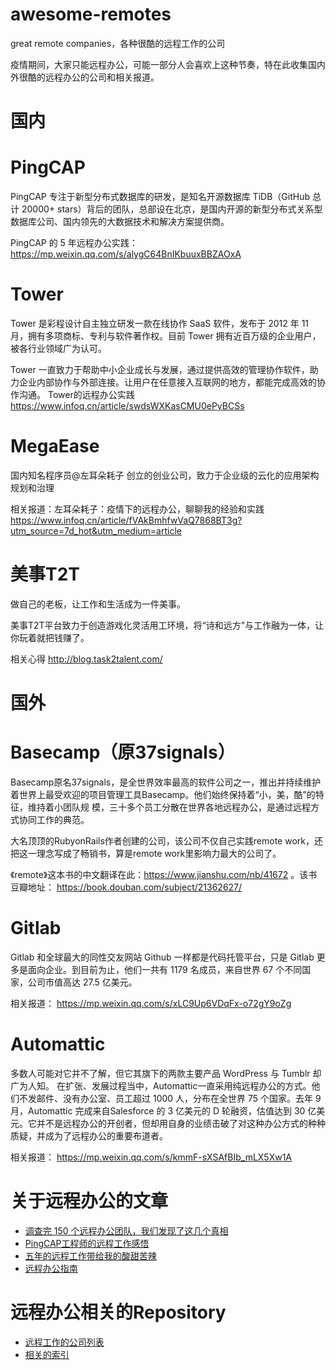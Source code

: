 # awesome-remotes
great remote companies，各种很酷的远程工作的公司

疫情期间，大家只能远程办公，可能一部分人会喜欢上这种节奏，特在此收集国内外很酷的远程办公的公司和相关报道。
# 国内

# PingCAP
PingCAP 专注于新型分布式数据库的研发，是知名开源数据库 TiDB（GitHub 总计 20000+ stars）背后的团队，总部设在北京，是国内开源的新型分布式关系型数据库公司、国内领先的大数据技术和解决方案提供商。

PingCAP 的 5 年远程办公实践：https://mp.weixin.qq.com/s/alygC64BnIKbuuxBBZAOxA

# Tower
Tower 是彩程设计自主独立研发一款在线协作 SaaS 软件，发布于 2012 年 11 月，拥有多项商标、专利与软件著作权。目前 Tower 拥有近百万级的企业用户，被各行业领域广为认可。

Tower 一直致力于帮助中小企业成长与发展，通过提供高效的管理协作软件，助力企业内部协作与外部连接。让用户在任意接入互联网的地方，都能完成高效的协作沟通。
Tower的远程办公实践 https://www.infoq.cn/article/swdsWXKasCMU0ePyBCSs

# MegaEase
国内知名程序员@左耳朵耗子 创立的创业公司，致力于企业级的云化的应用架构规划和治理

相关报道：左耳朵耗子：疫情下的远程办公，聊聊我的经验和实践 https://www.infoq.cn/article/fVAkBmhfwVaQ7868BT3g?utm_source=7d_hot&utm_medium=article

# 美事T2T
做自己的老板，让工作和生活成为一件美事。

美事T2T平台致力于创造游戏化灵活用工环境，将“诗和远方”与工作融为一体，让你玩着就把钱赚了。

相关心得 http://blog.task2talent.com/

# 国外

# Basecamp（原37signals）
Basecamp原名37signals，是全世界效率最高的软件公司之一，推出并持续维护着世界上最受欢迎的项目管理工具Basecamp。他们始终保持着“小，美，酷”的特征，维持着小团队规 模，三十多个员工分散在世界各地远程办公，是通过远程方式协同工作的典范。

大名顶顶的RubyonRails作者创建的公司，该公司不仅自己实践remote work，还把这一理念写成了畅销书，算是remote work里影响力最大的公司了。

《remote》这本书的中文翻译在此：https://www.jianshu.com/nb/41672  。该书豆瓣地址： https://book.douban.com/subject/21362627/

# Gitlab
Gitlab 和全球最大的同性交友网站 Github 一样都是代码托管平台，只是 Gitlab 更多是面向企业。到目前为止，他们一共有 1179 名成员，来自世界 67 个不同国家，公司市值高达 27.5 亿美元。

相关报道：
https://mp.weixin.qq.com/s/xLC9Up6VDqFx-o72gY9oZg

# Automattic
多数人可能对它并不了解，但它其旗下的两款主要产品 WordPress 与 Tumblr 却广为人知。
在扩张、发展过程当中，Automattic一直采用纯远程办公的方式。他们不发邮件、没有办公室、员工超过 1000 人，分布在全世界 75 个国家。去年 9 月，Automattic 完成来自Salesforce 的 3 亿美元的 D 轮融资，估值达到 30 亿美元。它并不是远程办公的开创者，但却用自身的业绩击破了对这种办公方式的种种质疑，并成为了远程办公的重要布道者。

相关报道：
https://mp.weixin.qq.com/s/kmmF-sXSAfBIb_mLX5Xw1A

# 关于远程办公的文章

- [调查完 150 个远程办公团队，我们发现了这几个真相](https://www.infoq.cn/article/uGa6HbDqEe5IokrYrPB8)
- [PingCAP工程师的远程工作感悟](https://github.com/siddontang/blog/blob/master/2016/my-remote-work.md)
- [五年的远程工作带给我的酸甜苦辣](https://zhuanlan.zhihu.com/p/20775692)
- [远程办公指南](http://blog.task2talent.com/2020/02/19/%e8%bf%9c%e7%a8%8b%e5%8a%9e%e5%85%ac%e6%8c%87%e5%8d%97/)

# 远程办公相关的Repository

- [远程工作的公司列表](https://github.com/remoteintech/remote-jobs) 
- [相关的索引](https://github.com/lukasz-madon/awesome-remote-job)

